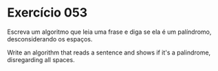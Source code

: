 # Exercício 053

Escreva um algoritmo que leia uma frase e diga se ela é um palíndromo,
desconsiderando os espaços.

Write an algorithm that reads a sentence and shows if it's a palindrome,
disregarding all spaces.
